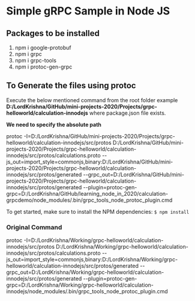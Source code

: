 # Simple gRPC Sample in Node JS

## Packages to be installed

1. npm i google-protobuf
2. npm i grpc
3. npm i grpc-tools
4. npm i protoc-gen-grpc

## To Generate the files using protoc

Execute the below mentioned command from the root folder example **D:/LordKrishna/GitHub/mini-projects-2020/Projects/grpc-helloworld/calculation-innodejs** where package.json file exists.

**We need to specify the absolute path**

protoc -I=D:/LordKrishna/GitHub/mini-projects-2020/Projects/grpc-helloworld/calculation-innodejs/src/protos D:/LordKrishna/GitHub/mini-projects-2020/Projects/grpc-helloworld/calculation-innodejs/src/protos/calculations.proto --js_out=import_style=commonjs,binary:D:/LordKrishna/GitHub/mini-projects-2020/Projects/grpc-helloworld/calculation-innodejs/src/protos/generated --grpc_out=D:/LordKrishna/GitHub/mini-projects-2020/Projects/grpc-helloworld/calculation-innodejs/src/protos/generated --plugin=protoc-gen-grpc=D:/LordKrishna/GitHub/learning_node_in_2020/calculation-grpcdemo/node_modules/.bin/grpc_tools_node_protoc_plugin.cmd

To get started, make sure to install the NPM dependencies:
`$ npm install`

### Original Command
protoc -I=D:/LordKrishna/Working/grpc-helloworld/calculation-innodejs/src/protos D:/LordKrishna/Working/grpc-helloworld/calculation-innodejs/src/protos/calculations.proto --js_out=import_style=commonjs,binary:D:/LordKrishna/Working/grpc-helloworld/calculation-innodejs/src/protos/generated --grpc_out=D:/LordKrishna/Working/grpc-helloworld/calculation-innodejs/src/protos/generated --plugin=protoc-gen-grpc=D:/LordKrishna/Working/grpc-helloworld/calculation-innodejs/node_modules/.bin/grpc_tools_node_protoc_plugin.cmd
